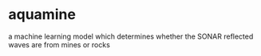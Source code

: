 # aquamine
a machine learning model which determines whether the SONAR reflected waves are from mines or rocks 
